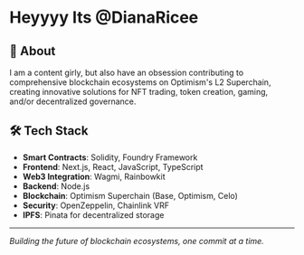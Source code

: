 # Heyyyy Its @DianaRicee

## 👋 About

I am a content girly, but also have an obsession contributing to comprehensive blockchain ecosystems on Optimism's L2 Superchain, creating innovative solutions for NFT trading, token creation, gaming, and/or decentralized governance.

## 🛠️ Tech Stack

- **Smart Contracts**: Solidity, Foundry Framework
- **Frontend**: Next.js, React, JavaScript, TypeScript
- **Web3 Integration**: Wagmi, Rainbowkit
- **Backend**: Node.js
- **Blockchain**: Optimism Superchain (Base, Optimism, Celo)
- **Security**: OpenZeppelin, Chainlink VRF
- **IPFS**: Pinata for decentralized storage
---

*Building the future of blockchain ecosystems, one commit at a time.*
